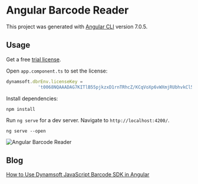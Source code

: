# Angular Barcode Reader

This project was generated with [Angular CLI](https://github.com/angular/angular-cli) version 7.0.5.

## Usage

Get a free [trial license](https://www.dynamsoft.com/CustomerPortal/Portal/TrialLicense.aspx).

Open `app.component.ts` to set the license:

```ts
dynamsoft.dbrEnv.licenseKey =
			't0068NQAAADAG7KITlB55pjkzxD1rnTRhcZ/KCqVoXp6vWXmjRUbhvkCl58F+mqFnhIo1Oul/qB0moA8nA1erzTPYsb4FVLk=';
```

Install dependencies:

```
npm install
```

Run `ng serve` for a dev server. Navigate to `http://localhost:4200/`.

```
ng serve --open
```

![Angular Barcode Reader](https://www.codepool.biz/wp-content/uploads/2018/11/angular-webassembly-barcode.gif)

## Blog
[How to Use Dynamsoft JavaScript Barcode SDK in Angular](https://www.codepool.biz/dynamsoft-javascript-barcode-sdk-angular.html)
